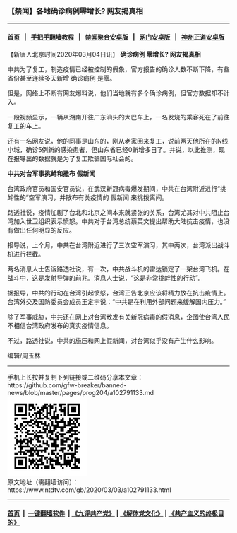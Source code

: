 ### 【禁闻】各地确诊病例零增长? 网友揭真相
------------------------

#### [首页](https://github.com/gfw-breaker/banned-news/blob/master/README.md) &nbsp;&nbsp;|&nbsp;&nbsp; [手把手翻墙教程](https://github.com/gfw-breaker/guides/wiki) &nbsp;&nbsp;|&nbsp;&nbsp; [禁闻聚合安卓版](https://github.com/gfw-breaker/bn-android) &nbsp;&nbsp;|&nbsp;&nbsp; [网门安卓版](https://github.com/oGate2/oGate) &nbsp;&nbsp;|&nbsp;&nbsp; [神州正道安卓版](https://github.com/SzzdOgate/update) 



<div><div class="post_content" itemprop="articleBody">
 <p>
  【新唐人北京时间2020年03月04日讯】
  <strong>
   <ok href="https://www.ntdtv.com/gb/确诊病例.htm">
    确诊病例
   </ok>
   零增长? 网友揭真相
  </strong>
 </p>
 <p>
  中共为了复工，制造疫情已经被控制的假象，官方报告的确诊人数不断下降，有些省份甚至连续多天新增
  <ok href="https://www.ntdtv.com/gb/确诊病例.htm">
   确诊病例
  </ok>
  是零。
 </p>
 <p>
  但是，网络上不断有网友爆料说，他们当地就有多个确诊病例，但官方数据却不计入。
 </p>
 <p>
  一段视频显示，一辆从湖南开往广东汕头的大巴车上，一名发烧的乘客死在了前往复工的车上。
 </p>
 <p>
  还有一名网友说，他的同事是山东的，刚从老家回来复工，说前两天他所在的N线小城，确诊5例新的感染患者，但山东省已经0新增多日了。并说，以此推测，现在报导出的数据就是为了复工欺骗国际社会的。
 </p>
 <p>
  <strong>
   中共对台军事挑衅和撒布
   <ok href="https://www.ntdtv.com/gb/假新闻.htm">
    假新闻
   </ok>
  </strong>
 </p>
 <p>
  台湾政府官员和国安官员说，在武汉新冠病毒爆发期间，中共在台湾附近进行“挑衅性的”空军演习，并散布有关疫情的
  <ok href="https://www.ntdtv.com/gb/假新闻.htm">
   假新闻
  </ok>
  来挑拨离间。
 </p>
 <p>
  路透社说，疫情加剧了台北和北京之间本来就紧张的关系，台湾尤其对中共阻止台湾加入世卫组织表示愤怒。中共对于台湾总统蔡英文提出帮助大陆抗击疫情，也没有做出任何明显的反应。
 </p>
 <p>
  报导说，上个月，中共在台湾附近进行了三次空军演习，其中两次，台湾派出战斗机进行拦截。
 </p>
 <p>
  两名消息人士告诉路透社说，有一次，中共战斗机的雷达锁定了一架台湾飞机。在战斗中，这是发射导弹的前兆。消息人士说，“这是非常挑衅性的行动”。
 </p>
 <p>
  据报导，中共的行动在台湾引起愤怒，台湾正告北京应该将精力放在抗击疫情上。台湾外交及国防委员会成员王定宇说：“中共是在利用外部问题来缓解国内压力。”
 </p>
 <p>
  除了军事威胁，中共还在网上对台湾散发有关新冠病毒的假消息，企图使台湾人民不相信台湾政府发布的真实疫情信息。
 </p>
 <p>
  不过，路透社说，中共的施压和网上假新闻，对台湾似乎没有产生什么影响。
 </p>
 <p>
  编辑/周玉林
 </p>
 <div class="single_ad">
 </div>
</div>
</div>
<hr/>
手机上长按并复制下列链接或二维码分享本文章：<br/>
https://github.com/gfw-breaker/banned-news/blob/master/pages/prog204/a102791133.md <br/>
<a href='https://github.com/gfw-breaker/banned-news/blob/master/pages/prog204/a102791133.md'><img src='https://github.com/gfw-breaker/banned-news/blob/master/pages/prog204/a102791133.md.png'/></a> <br/>
原文地址（需翻墙访问）：https://www.ntdtv.com/gb/2020/03/03/a102791133.html


------------------------
#### [首页](https://github.com/gfw-breaker/banned-news/blob/master/README.md) &nbsp;|&nbsp; [一键翻墙软件](https://github.com/gfw-breaker/nogfw/blob/master/README.md) &nbsp;| [《九评共产党》](https://github.com/gfw-breaker/9ping.md/blob/master/README.md#九评之一评共产党是什么) | [《解体党文化》](https://github.com/gfw-breaker/jtdwh.md/blob/master/README.md) | [《共产主义的终极目的》](https://github.com/gfw-breaker/gczydzjmd.md/blob/master/README.md)


<img src='http://gfw-breaker.win/banned-news/pages/prog204/a102791133.md' width='0px' height='0px'/>
